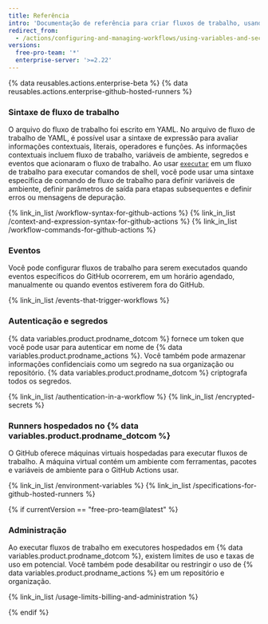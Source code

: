 ```yaml
---
title: Referência
intro: 'Documentação de referência para criar fluxos de trabalho, usando executores hospedados no GitHub e autenticação.'
redirect_from:
  - /actions/configuring-and-managing-workflows/using-variables-and-secrets-in-a-workflow
versions:
  free-pro-team: '*'
  enterprise-server: '>=2.22'
---
```


{% data reusables.actions.enterprise-beta %}
{% data reusables.actions.enterprise-github-hosted-runners %}

### Sintaxe de fluxo de trabalho

O arquivo do fluxo de trabalho foi escrito em YAML. No arquivo de fluxo de trabalho de YAML, é possível usar a sintaxe de expressão para avaliar informações contextuais, literais, operadores e funções. As informações contextuais incluem fluxo de trabalho, variáveis de ambiente, segredos e eventos que acionaram o fluxo de trabalho. Ao usar [`executar`](/actions/reference/workflow-syntax-for-github-actions#jobsjob_idstepsrun) em um fluxo de trabalho para executar comandos de shell, você pode usar uma sintaxe específica de comando de fluxo de trabalho para definir variáveis de ambiente, definir parâmetros de saída para etapas subsequentes e definir erros ou mensagens de depuração.

{% link_in_list /workflow-syntax-for-github-actions %}
{% link_in_list /context-and-expression-syntax-for-github-actions %}
{% link_in_list /workflow-commands-for-github-actions %}

### Eventos

Você pode configurar fluxos de trabalho para serem executados quando eventos específicos do GitHub ocorrerem, em um horário agendado, manualmente ou quando eventos estiverem fora do GitHub.

{% link_in_list /events-that-trigger-workflows %}

### Autenticação e segredos

{% data variables.product.prodname_dotcom %} fornece um token que você pode usar para autenticar em nome de {% data variables.product.prodname_actions %}. Você também pode armazenar informações confidenciais como um segredo na sua organização ou repositório. {% data variables.product.prodname_dotcom %} criptografa todos os segredos.

{% link_in_list /authentication-in-a-workflow %}
{% link_in_list /encrypted-secrets %}

### Runners hospedados no {% data variables.product.prodname_dotcom %}

O GitHub oferece máquinas virtuais hospedadas para executar fluxos de trabalho. A máquina virtual contém um ambiente com ferramentas, pacotes e variáveis de ambiente para o GitHub Actions usar.

{% link_in_list /environment-variables %}
{% link_in_list /specifications-for-github-hosted-runners %}

{% if currentVersion == "free-pro-team@latest" %}
### Administração

Ao executar fluxos de trabalho em executores hospedados em {% data variables.product.prodname_dotcom %}, existem limites de uso e taxas de uso em potencial. Você também pode desabilitar ou restringir o uso de {% data variables.product.prodname_actions %} em um repositório e organização.

{% link_in_list /usage-limits-billing-and-administration %}

{% endif %}
